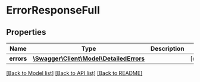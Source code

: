 # ErrorResponseFull

## Properties
Name | Type | Description | Notes
------------ | ------------- | ------------- | -------------
**errors** | [**\Swagger\Client\Model\DetailedErrors**](DetailedErrors.md) |  | [optional] 

[[Back to Model list]](../README.md#documentation-for-models) [[Back to API list]](../README.md#documentation-for-api-endpoints) [[Back to README]](../README.md)


